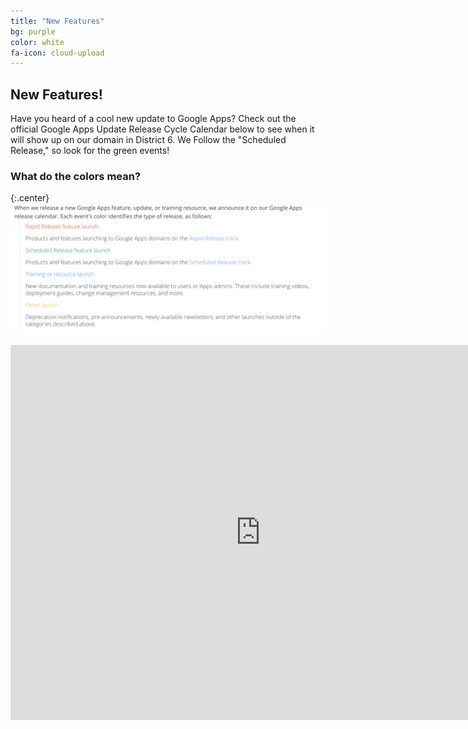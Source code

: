 ```yaml
---
title: "New Features"
bg: purple
color: white
fa-icon: cloud-upload
---
```


## New Features!

Have you heard of a cool new update to Google Apps? Check out the official Google Apps Update Release Cycle Calendar below to see when it will show up on our domain in District 6. We Follow the "Scheduled Release," so look for the green events!

### What do the colors mean?

{:.center}
<a href="">
   <img src="https://raw.githubusercontent.com/rfitz9/gafecon/gh-pages/img/Screen%20Shot%202016-07-12%20at%203.53.09%20PM.png">
</a>

<div align="center">
  <iframe src="https://calendar.google.com/calendar/embed?title=Google%20Apps%20Release%20Schedule&amp;height=600&amp;wkst=1&amp;bgcolor=%23FFFFFF&amp;src=googleapps.com_2upegd7hvs3ql9faos7vt7lpj0%40group.calendar.google.com&amp;color=%23AB8B00&amp;src=googleapps.com_tgl20kb8fb0i9lpif1tkdut5f4%40group.calendar.google.com&amp;color=%23A32929&amp;src=googleapps.com_3clac3pma80j4j1di72ugjni88%40group.calendar.google.com&amp;color=%23113F47&amp;src=googleapps.com_2shpa6oa54dg6ol320irchc0pk%40group.calendar.google.com&amp;color=%230D7813&amp;ctz=America%2FDenver" style="border-width:0" width="800" height="600" frameborder="0" scrolling="no"></iframe>
</div>
